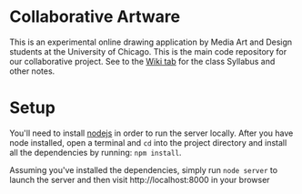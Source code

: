 # Collaborative Artware

This is an experimental online drawing application by Media Art and Design students at the University of Chicago. This is the main code repository for our collaborative project. See to the [Wiki tab](https://github.com/net-art-uchicago/collaborative-artware/wiki) for the class Syllabus and other notes.


# Setup

You'll need to install [nodejs](https://nodejs.org/en/) in order to run the server locally. After you have node installed, open a terminal and `cd` into the project directory and install all the dependencies by running: `npm install`.

Assuming you've installed the dependencies, simply run `node server` to launch the server and then visit http://localhost:8000 in your browser
